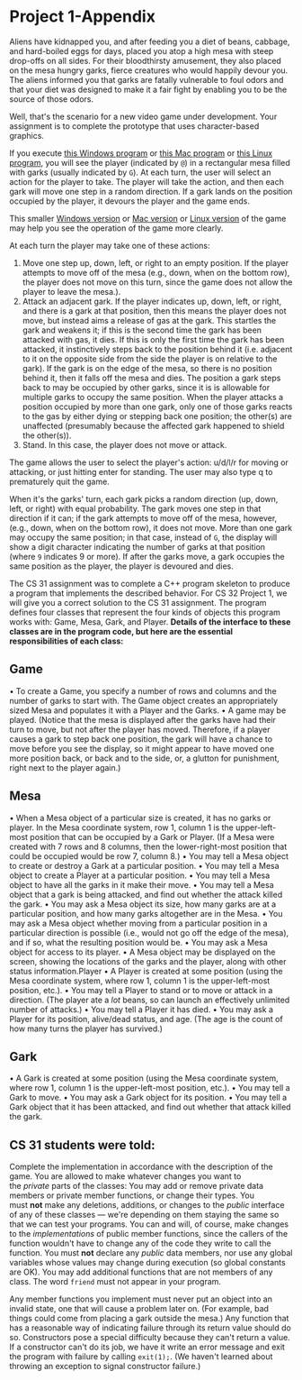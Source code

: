 # Project 1-Appendix

Aliens have kidnapped you, and after feeding you a diet of beans, cabbage, and hard-boiled eggs for days, placed you atop a high mesa with steep drop-offs on all sides. For their bloodthirsty amusement, they also placed on the mesa hungry garks, fierce creatures who would happily devour you. The aliens informed you that garks are fatally vulnerable to foul odors and that your diet was designed to make it a fair fight by enabling you to be the source of those odors.

Well, that's the scenario for a new video game under development. Your assignment is to complete the prototype that uses character-based graphics.

If you execute [this Windows program](http://web.cs.ucla.edu/classes/winter22/cs32/Projects/1/garks.exe) or [this Mac program](http://web.cs.ucla.edu/classes/winter22/cs32/Projects/1/garksmac.zip) or [this Linux program](http://web.cs.ucla.edu/classes/winter22/cs32/Projects/1/garks.linux), you will see the player (indicated by `@`) in a rectangular mesa filled with garks (usually indicated by `G`). At each turn, the user will select an action for the player to take. The player will take the action, and then each gark will move one step in a random direction. If a gark lands on the position occupied by the player, it devours the player and the game ends.

This smaller [Windows version](http://web.cs.ucla.edu/classes/winter22/cs32/Projects/1/minigarks.exe) or [Mac version](http://web.cs.ucla.edu/classes/winter22/cs32/Projects/1/minigarksmac.zip) or [Linux version](http://web.cs.ucla.edu/classes/winter22/cs32/Projects/1/minigarks.linux) of the game may help you see the operation of the game more clearly.

At each turn the player may take one of these actions:

1. Move one step up, down, left, or right to an empty position. If the player attempts to move off of the mesa (e.g., down, when on the bottom row), the player does not move on this turn, since the game does not allow the player to leave the mesa.).
2. Attack an adjacent gark. If the player indicates up, down, left, or right, and there is a gark at that position, then this means the player does not move, but instead aims a release of gas at the gark. This startles the gark and weakens it; if this is the second time the gark has been attacked with gas, it dies. If this is only the first time the gark has been attacked, it instinctively steps back to the position behind it (i.e. adjacent to it on the opposite side from the side the player is on relative to the gark). If the gark is on the edge of the mesa, so there is no position behind it, then it falls off the mesa and dies. The position a gark steps back to may be occupied by other garks, since it is is allowable for multiple garks to occupy the same position. When the player attacks a position occupied by more than one gark, only one of those garks reacts to the gas by either dying or stepping back one position; the other(s) are unaffected (presumably because the affected gark happened to shield the other(s)).
3. Stand. In this case, the player does not move or attack.

The game allows the user to select the player's action: u/d/l/r for moving or attacking, or just hitting enter for standing. The user may also type q to prematurely quit the game.

When it's the garks' turn, each gark picks a random direction (up, down, left, or right) with equal probability. The gark moves one step in that direction if it can; if the gark attempts to move off of the mesa, however, (e.g., down, when on the bottom row), it does not move. More than one gark may occupy the same position; in that case, instead of `G`, the display will show a digit character indicating the number of garks at that position (where `9` indicates 9 or more). If after the garks move, a gark occupies the same position as the player, the player is devoured and dies.

The CS 31 assignment was to complete a C++ program skeleton to produce a program that implements the described behavior. For CS 32 Project 1, we will give you a correct solution to the CS 31 assignment. The program defines four classes that represent the four kinds of objects this program works with: Game, Mesa, Gark, and Player. **Details of the interface to these classes are in the program code, but here are the essential responsibilities of each class:**

## Game

• To create a Game, you specify a number of rows and columns and the number of garks to start with. The Game object creates an appropriately sized Mesa and populates it with a Player and the Garks.
• A game may be played. (Notice that the mesa is displayed after the garks have had their turn to move, but not after the player has moved. Therefore, if a player causes a gark to step back one position, the gark will have a chance to move before you see the display, so it might appear to have moved one more position back, or back and to the side, or, a glutton for punishment, right next to the player again.)

## Mesa

• When a Mesa object of a particular size is created, it has no garks or player. In the Mesa coordinate system, row 1, column 1 is the upper-left-most position that can be occupied by a Gark or Player. (If a Mesa were created with 7 rows and 8 columns, then the lower-right-most position that could be occupied would be row 7, column 8.)
• You may tell a Mesa object to create or destroy a Gark at a particular position.
• You may tell a Mesa object to create a Player at a particular position.
• You may tell a Mesa object to have all the garks in it make their move.
• You may tell a Mesa object that a gark is being attacked, and find out whether the attack killed the gark.
• You may ask a Mesa object its size, how many garks are at a particular position, and how many garks altogether are in the Mesa.
• You may ask a Mesa object whether moving from a particular position in a particular direction is possible (i.e., would not go off the edge of the mesa), and if so, what the resulting position would be.
• You may ask a Mesa object for access to its player.
• A Mesa object may be displayed on the screen, showing the locations of the garks and the player, along with other status information.Player
• A Player is created at some position (using the Mesa coordinate system, where row 1, column 1 is the upper-left-most position, etc.).
• You may tell a Player to stand or to move or attack in a direction. (The player ate a *lot* beans, so can launch an effectively unlimited number of attacks.)
• You may tell a Player it has died.
• You may ask a Player for its position, alive/dead status, and age. (The age is the count of how many turns the player has survived.)

## Gark

• A Gark is created at some position (using the Mesa coordinate system, where row 1, column 1 is the upper-left-most position, etc.).
• You may tell a Gark to move.
• You may ask a Gark object for its position.
• You may tell a Gark object that it has been attacked, and find out whether that attack killed the gark.

## CS 31 students were told:

Complete the implementation in accordance with the description of the game. You are allowed to make whatever changes you want to the *private* parts of the classes: You may add or remove private data members or private member functions, or change their types. You must **not** make any deletions, additions, or changes to the *public* interface of any of these classes — we're depending on them staying the same so that we can test your programs. You can and will, of course, make changes to the *implementations* of public member functions, since the callers of the function wouldn't have to change any of the code they write to call the function. You must **not** declare any *public* data members, nor use any global variables whose values may change during execution (so global constants are OK). You may add additional functions that are not members of any class. The word `friend` must not appear in your program.

Any member functions you implement must never put an object into an invalid state, one that will cause a problem later on. (For example, bad things could come from placing a gark outside the mesa.) Any function that has a reasonable way of indicating failure through its return value should do so. Constructors pose a special difficulty because they can't return a value. If a constructor can't do its job, we have it write an error message and exit the program with failure by calling `exit(1);`. (We haven't learned about throwing an exception to signal constructor failure.)